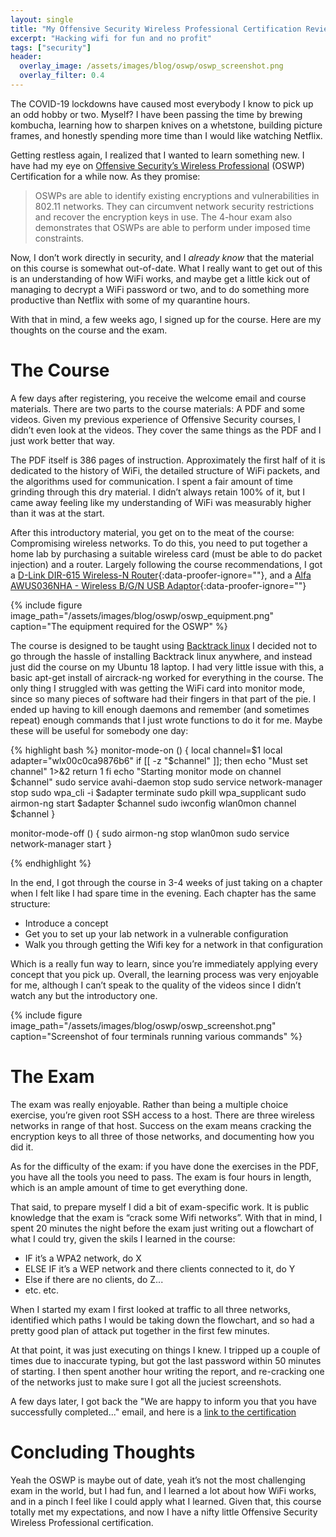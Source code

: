 ```yaml
---
layout: single
title: "My Offensive Security Wireless Professional Certification Review"
excerpt: "Hacking wifi for fun and no profit"
tags: ["security"]
header:
  overlay_image: /assets/images/blog/oswp/oswp_screenshot.png
  overlay_filter: 0.4
---
```


The COVID-19 lockdowns have caused most everybody I know to pick up an odd hobby or two.  Myself?  I have been passing the time by brewing kombucha, learning how to sharpen knives on a whetstone, building picture frames, and honestly spending more time than I would like watching Netflix.

Getting restless again, I realized that I wanted to learn something new.  I have had my eye on [Offensive Security’s Wireless Professional](https://www.offensive-security.com/wifu-oswp/) (OSWP) Certification for a while now.  As they promise:

> OSWPs are able to identify existing encryptions and vulnerabilities in 802.11 networks. They can circumvent network security restrictions and recover the encryption keys in use. The 4-hour exam also demonstrates that OSWPs are able to perform under imposed time constraints.

Now, I don’t work directly in security, and I *already know* that the material on this course is somewhat out-of-date.  What I really want to get out of this is an understanding of how WiFi works, and maybe get a little kick out of managing to decrypt a WiFi password or two, and to do something more productive than Netflix with some of my quarantine hours.

With that in mind, a few weeks ago, I signed up for the course.  Here are my thoughts on the course and the exam.

# The Course

A few days after registering, you receive the welcome email and course materials.  There are two parts to the course materials:  A PDF and some videos.  Given my previous experience of Offensive Security courses, I didn’t even look at the videos.  They cover the same things as the PDF and I just work better that way.

The PDF itself is 386 pages of instruction.  Approximately the first half of it is dedicated to the history of WiFi, the detailed structure of WiFi packets, and the algorithms used for communication.  I spent a fair amount of time grinding through this dry material.  I didn’t always retain 100% of it, but I came away feeling like my understanding of WiFi was measurably higher than it was at the start.

After this introductory material, you get on to the meat of the course:  Compromising wireless networks.  To do this, you need to put together a home lab by purchasing a suitable wireless card (must be able to do packet injection) and a router.  Largely following the course recommendations, I got a [D-Link DIR-615 Wireless-N Router](https://smile.amazon.com/gp/product/B000QD7B6W/ref=ppx_yo_dt_b_search_asin_title?ie=UTF8&psc=1){:data-proofer-ignore=""}, and a [Alfa AWUS036NHA - Wireless B/G/N USB Adaptor](https://smile.amazon.com/gp/product/B004Y6MIXS/ref=ppx_yo_dt_b_asin_title_o01_s00?ie=UTF8&psc=1){:data-proofer-ignore=""}

{% include figure image_path="/assets/images/blog/oswp/oswp_equipment.png" caption="The equipment required for the OSWP" %}

The course is designed to be taught using [Backtrack linux](https://www.backtrack-linux.org/)  I decided not to go through the hassle of installing Backtrack linux anywhere, and instead just did the course on my Ubuntu 18 laptop.  I had very little issue with this, a basic apt-get install of aircrack-ng worked for everything in the course.  The only thing I struggled with was getting the WiFi card into monitor mode, since so many pieces of software had their fingers in that part of the pie.  I ended up having to kill enough daemons and remember (and sometimes repeat) enough commands that I just wrote functions to do it for me.  Maybe these will be useful for somebody one day:

{% highlight bash %}
monitor-mode-on () {
    local channel=$1
    local adapter="wlx00c0ca9876b6"
    if [[ -z "$channel" ]]; then
      echo "Must set channel" 1>&2
      return 1
    fi
   echo "Starting monitor mode on channel $channel"
   sudo service avahi-daemon stop
   sudo service network-manager stop
   sudo wpa_cli -i $adapter terminate
   sudo pkill wpa_supplicant
   sudo airmon-ng start $adapter $channel
   sudo iwconfig wlan0mon channel $channel
}

monitor-mode-off () {
    sudo airmon-ng stop wlan0mon
    sudo service network-manager start
}

{% endhighlight %}

In the end, I got through the course in 3-4 weeks of just taking on a chapter when I felt like I had spare time in the evening.  Each chapter has the same structure:

* Introduce a concept
* Get you to set up your lab network in a vulnerable configuration
* Walk you through getting the Wifi key for a network in that configuration

Which is a really fun way to learn, since you’re immediately applying every concept that you pick up.  Overall, the learning process was very enjoyable for me, although I can’t speak to the quality of the videos since I didn’t watch any but the introductory one.

{% include figure image_path="/assets/images/blog/oswp/oswp_screenshot.png" caption="Screenshot of four terminals running various commands" %}

# The Exam

The exam was really enjoyable.  Rather than being a multiple choice exercise, you’re given root SSH access to a host.  There are three wireless networks in range of that host.  Success on the exam means cracking the encryption keys to all three of those networks, and documenting how you did it.

As for the difficulty of the exam: if you have done the exercises in the PDF, you have all the tools you need to pass.  The exam is four hours in length, which is an ample amount of time to get everything done.

That said, to prepare myself I did a bit of exam-specific work.  It is public knowledge that the exam is “crack some Wifi networks”.  With that in mind, I spent 20 minutes the night before the exam just writing out a flowchart of what I could try, given the skils I learned in the course:

* IF it’s a WPA2 network, do X
* ELSE IF it’s a WEP network and there clients connected to it, do Y
* Else if there are no clients, do Z...
* etc. etc.

When I started my exam I first looked at traffic to all three networks, identified which paths I would be taking down the flowchart, and so had a pretty good plan of attack put together in the first few minutes.

At that point, it was just executing on things I knew.  I tripped up a couple of times due to inaccurate typing, but got the last password within 50 minutes of starting.  I then spent another hour writing the report, and re-cracking one of the networks just to make sure I got all the juciest screenshots.

A few days later, I got back the "We are happy to inform you that you have successfully completed..." email, and here is a [link to the certification](https://www.youracclaim.com/badges/1ec73a2f-164b-47e1-b039-a1529929f6e4)

# Concluding Thoughts

Yeah the OSWP is maybe out of date, yeah it’s not the most challenging exam in the world, but I had fun, and I learned a lot about how WiFi works, and in a pinch I feel like I could apply what I learned.  Given that, this course totally met my expectations, and now I have a nifty little Offensive Security Wireless Professional certification.


